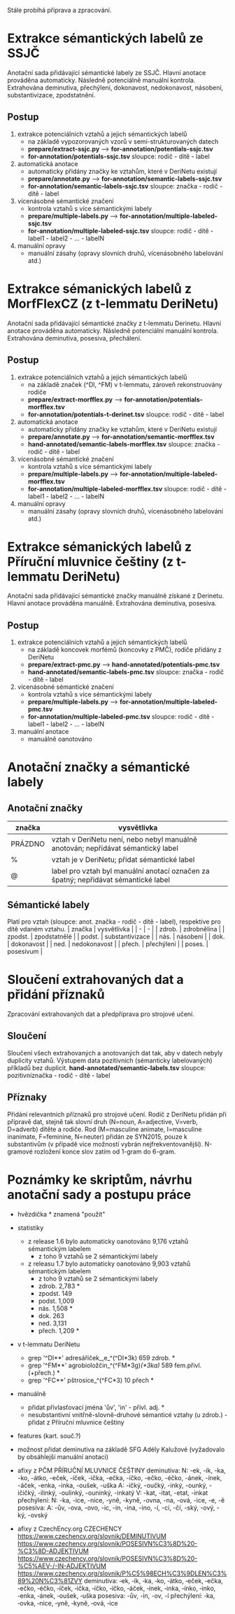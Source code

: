 Stále probíhá příprava a zpracování.

# Extrakce sémantických labelů ze SSJČ
Anotační sada přidávající sémantické labely ze SSJČ. Hlavní anotace prováděna automaticky. Následně potenciálně manuální kontrola. Extrahována deminutiva, přechýlení, dokonavost, nedokonavost, násobení, substantivizace, zpodstatnění.

## Postup
1. extrakce potenciálních vztahů a jejich sémantických labelů
    - na základě vypozorovaných vzorů v semi-strukturovaných datech
    - **prepare/extract-ssjc.py** --> **for-annotation/potentials-ssjc.tsv**
    - **for-annotation/potentials-ssjc.tsv** sloupce: rodič - dítě - label
2. automatická anotace
    - automaticky přidány značky ke vztahům, které v DeriNetu existují
    - **prepare/annotate.py** --> **for-annotation/semantic-labels-ssjc.tsv**
    - **for-annotation/semantic-labels-ssjc.tsv** sloupce: značka - rodič - dítě - label
3. vícenásobné sémantické značení
    - kontrola vztahů s více sémantickými labely
    - **prepare/multiple-labels.py** --> **for-annotation/multiple-labeled-ssjc.tsv**
    - **for-annotation/multiple-labeled-ssjc.tsv** sloupce: rodič - dítě - label1 - label2 - ... - labelN
4. manuální opravy
    - manuální zásahy (opravy slovních druhů, vícenásobného labelování atd.)

# Extrakce sémanických labelů z MorfFlexCZ (z t-lemmatu DeriNetu)
Anotační sada přidávající sémantické značky z t-lemmatu Derinetu. Hlavní anotace prováděna automaticky. Následně potenciální manuální kontrola. Extrahována deminutiva, posesiva, přechálení.

## Postup
1. extrakce potenciálních vztahů a jejich sémantických labelů
    - na základě značek (^DI, ^FM) v t-lemmatu, zároveň rekonstruovány rodiče
    - **prepare/extract-morfflex.py** --> **for-annotation/potentials-morfflex.tsv**
    - **for-annotation/potentials-t-derinet.tsv** sloupce: rodič - dítě - label
2. automatická anotace
    - automaticky přidány značky ke vztahům, které v DeriNetu existují
    - **prepare/annotate.py** --> **for-annotation/semantic-morfflex.tsv**
    - **hand-annotated/semantic-labels-morfflex.tsv** sloupce: značka - rodič - dítě - label
3. vícenásobné sémantické značení
    - kontrola vztahů s více sémantickými labely
    - **prepare/multiple-labels.py** --> **for-annotation/multiple-labeled-morfflex.tsv**
    - **for-annotation/multiple-labeled-morfflex.tsv** sloupce: rodič - dítě - label1 - label2 - ... - labelN
4. manuální opravy
    - manuální zásahy (opravy slovních druhů, vícenásobného labelování atd.)

# Extrakce sémanických labelů z Příruční mluvnice češtiny (z t-lemmatu DeriNetu)
Anotační sada přidávající sémantické značky manuálně získané z Derinetu. Hlavní anotace prováděna manuálně. Extrahována deminutiva, posesiva.

## Postup
1. extrakce potenciálních vztahů a jejich sémantických labelů
    - na základě koncovek morfémů (koncovky z PMČ), rodiče přidány z DeriNetu
    - **prepare/extract-pmc.py** --> **hand-annotated/potentials-pmc.tsv**
    - **hand-annotated/semantic-labels-pmc.tsv** sloupce: značka - rodič - dítě - label
2. vícenásobné sémantické značení
    - kontrola vztahů s více sémantickými labely
    - **prepare/multiple-labels.py** --> **for-annotation/multiple-labeled-pmc.tsv**
    - **for-annotation/multiple-labeled-pmc.tsv** sloupce: rodič - dítě - label1 - label2 - ... - labelN
3. manuální anotace
    - manuálně oanotováno


# Anotační značky a sémantické labely
## Anotační značky
| značka | vysvětlivka |
| - | - |
| PRÁZDNO |  vztah v DeriNetu není, nebo nebyl manuálně anotován; nepřidávat sémantický label |
| % | vztah je v DeriNetu; přidat sémantické label |
| @ | label pro vztah byl manuální anotací označen za špatný; nepřidávat sémantické label |

## Sémantické labely
Platí pro vztah (sloupce: anot. značka - rodič - dítě - label), respektive pro dítě vdaném vztahu.
| značka | vysvětlivka |
| - | - |
| zdrob. | zdrobnělina |
| zpodst. | zpodstatnělé |
| podst. | substantivizace |
| nás. | násobení |
| dok. | dokonavost |
| ned. | nedokonavost |
| přech. | přechýlení |
| poses. | posesivum |


# Sloučení extrahovaných dat a přidání příznaků
Zpracování extrahovaných dat a předpříprava pro strojové učení.

## Sloučení
Sloučení všech extrahovaných a anotovaných dat tak, aby v datech nebyly duplicity vztahů. Výstupem data pozitivních (sémanticky labelovaných) příkladů bez duplicit. **hand-annotated/semantic-labels.tsv** sloupce: pozitivníznačka - rodič - dítě - label

## Příznaky
Přidání relevantních příznaků pro strojové učení.
Rodič z DeriNetu přidán při přípravě dat, stejně tak slovní druh (N=noun, A=adjective, V=verb, D=adverb) dítěte a rodiče.
Rod (M=masculine animate, I=masculine inanimate, F=feminine, N=neuter) přidán ze SYN2015, pouze k substantivům (v případě více možností vybrán nejfrekventovanější).
N-gramové rozložení konce slov zatím od 1-gram do 6-gram.




# Poznámky ke skriptům, návrhu anotační sady a postupu práce
- hvězdička * znamená "použít"

- statistiky
    - z release 1.6 bylo automaticky oanotováno 9,176 vztahů sémantickým labelem
        - z toho 9 vztahů se 2 sémantickými labely
    - z releasu 1.7 bylo automaticky oanotováno 9,903 vztahů sémantickým labelem
        - z toho 9 vztahů se 2 sémantickými labely
        - zdrob.   2,783    *
        - zpodst.  149
        - podst.   1,009
        - nás.     1,508    *
        - dok.     263
        - ned.     3,131
        - přech.   1,209    *

- v t-lemmatu DeriNetu
    - grep '\^DI\*\*'    adresáříček_,e_^(^DI*3k)           659     zdrob.  *
    - grep '\^FM\*\*'    agrobioložčin_^(^FM*3g)_(*3ka)_    589     fem.přivl. (+přech.)    *
    - grep '\^FC\*\*'    pštrosice_^(^FC*3)                 10      přech    *

- manuálně
    - přidat přivlasťovací jména 'ův', 'in' - přivl. adj.   *
    - nesubstantivní vnitřně-slovně-druhové sémanticé vztahy (u zdrob.) - přidat z Příruční mluvnice češtiny

- features (kart. souč.?)

- možnost přidat deminutiva na základě SFG Adély Kalužové (vyžadovalo by obsáhlejší manuální anotaci)



- afixy z PČM
PŘÍRUČNÍ MLUVNICE ČEŠTINY
deminutiva:
N: -ek, -ík, -ka, -ko, -átko, -eček, -íček, -ička, -ečka, -íčko, -ečko, -éčko, -ánek, -ínek, -áček, -enka, -inka, -oušek, -uška
A: -ičký, -oučký, -inký, -ounký, -ičičký, -ilinký, -oulinký, -ouninký, -inkatý
V: -kat, -itat, -etat, -inkat
přechýlení:
N: -ka, -ice, -nice, -yně, -kyně, -ovna, -na, -ová, -ice, -e, -ě
posesiva:
A: -ův, -ova, -ovo, -ic, -in, -ina, -ino, -í, -cí, -čí, -ský, -ový, -ký, -ovský

- afixy z CzechEncy.org
CZECHENCY
https://www.czechency.org/slovnik/DEMINUTIVUM
https://www.czechency.org/slovnik/POSESIVN%C3%8D%20-%C3%8D-ADJEKTIVUM
https://www.czechency.org/slovnik/POSESIVN%C3%8D%20-%C5%AEV-/-IN-ADJEKTIVUM
https://www.czechency.org/slovnik/P%C5%98ECH%C3%9DLEN%C3%89%20N%C3%81ZVY
deminutiva:
‑ek, ‑ík, ‑ka, ‑ko, ‑átko, ‑eček, ‑ečka, ‑ečko, ‑éčko, ‑íček, ‑ička, ‑íčko, ‑ičko, ‑áček, ‑ínek, ‑inka, ‑ínko, ‑inko, ‑enka, ‑ánek, ‑oušek, ‑uška
posesiva:
-ův, -in, -ov, -í
přechýlení:
‑ka, ‑ovka, ‑nice, ‑yně, ‑kyně, ‑ová, ‑ice
